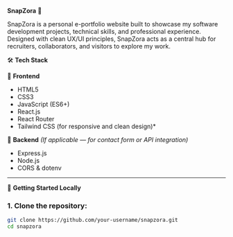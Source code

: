 **SnapZora** 💼

SnapZora is a personal e-portfolio website built to showcase my software development projects, technical skills, and professional experience. 
Designed with clean UX/UI principles, SnapZora acts as a central hub for recruiters, collaborators, and visitors to explore my work.

🛠️ **Tech Stack**

🔹 **Frontend**
- HTML5
- CSS3
- JavaScript (ES6+)
- React.js
- React Router
- Tailwind CSS (for responsive and clean design)*

🔹 **Backend** *(If applicable — for contact form or API integration)*
- Express.js
- Node.js
- CORS & dotenv

---

🚀 **Getting Started Locally**

### 1. Clone the repository:
```bash
git clone https://github.com/your-username/snapzora.git
cd snapzora
